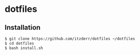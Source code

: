 # dotfiles
 
## Installation
```bash
$ git clone https://github.com/itzderr/dotfiles ~/dotfiles
$ cd dotfiles
$ bash install.sh
```
